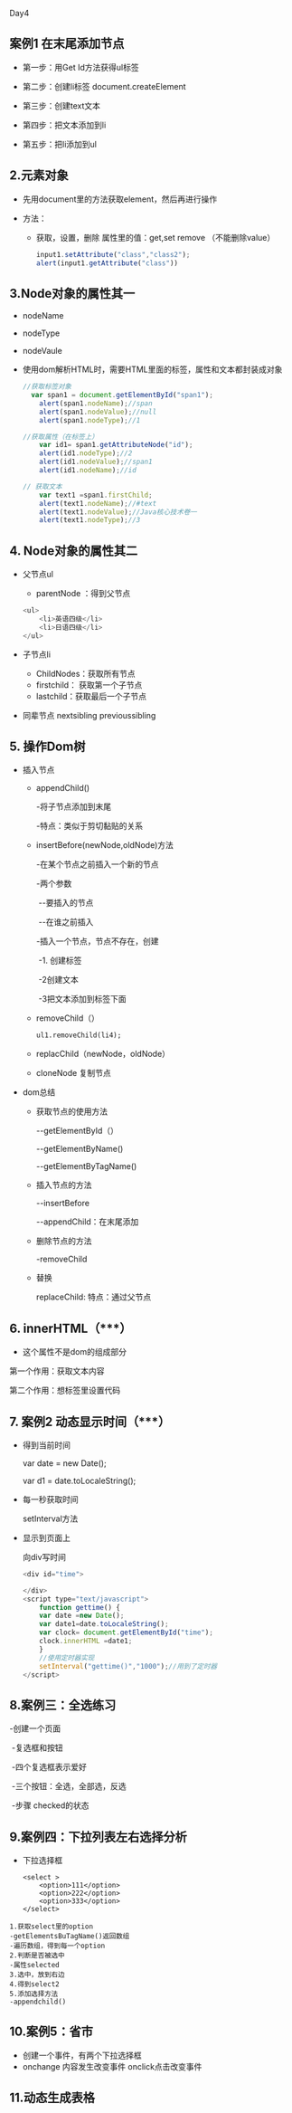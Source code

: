 Day4

## 案例1 在末尾添加节点

* 第一步：用Get Id方法获得ul标签

* 第二步：创建li标签 document.createElement

* 第三步：创建text文本

* 第四步：把文本添加到li

* 第五步：把li添加到ul
## 2.元素对象

* 先用document里的方法获取element，然后再进行操作

* 方法：

  * 获取，设置，删除 属性里的值：get,set  remove （不能删除value）  

    ```js
    input1.setAttribute("class","class2");
    alert(input1.getAttribute("class"))
    ```

  

## 3.Node对象的属性其一

* nodeName

* nodeType

* nodeVaule

* 使用dom解析HTML时，需要HTML里面的标签，属性和文本都封装成对象

  ```js
  //获取标签对象
  	var span1 = document.getElementById("span1");
      alert(span1.nodeName);//span
      alert(span1.nodeValue);//null
      alert(span1.nodeType);//1
  
  //获取属性（在标签上）
      var id1= span1.getAttributeNode("id");
      alert(id1.nodeType);//2
      alert(id1.nodeValue);//span1
      alert(id1.nodeName);//id
  
  // 获取文本
      var text1 =span1.firstChild;
      alert(text1.nodeName);//#text
      alert(text1.nodeValue);//Java核心技术卷一
      alert(text1.nodeType);//3
  ```

  

## 4. Node对象的属性其二

* 父节点ul

  * parentNode ：得到父节点

  ```js
  <ul>
      <li>英语四级</li>
      <li>日语四级</li>
  </ul>
  ```

* 子节点li

  * ChildNodes：获取所有节点
  * firstchild： 获取第一个子节点
  * lastchild：获取最后一个子节点

* 同辈节点 nextsibling  previoussibling



## 5. 操作Dom树

* 插入节点

  * appendChild()

    -将子节点添加到末尾

    -特点：类似于剪切黏贴的关系

    

  * insertBefore(newNode,oldNode)方法

    -在某个节点之前插入一个新的节点

    -两个参数

    ​		--要插入的节点

    ​		--在谁之前插入

    -插入一个节点，节点不存在，创建

    ​		-1. 创建标签

    ​		-2创建文本

    ​		-3把文本添加到标签下面

  * removeChild（）

    ```html
    ul1.removeChild(li4);
    ```

  * replacChild（newNode，oldNode）

  * cloneNode 复制节点

* dom总结

  * 获取节点的使用方法

    --getElementById（）

    --getElementByName()

    --getElementByTagName()

  * 插入节点的方法

    --insertBefore

    --appendChild：在末尾添加

  * 删除节点的方法

    -removeChild

  * 替换

    replaceChild: 特点：通过父节点

  

## 6. innerHTML（***）

* 这个属性不是dom的组成部分

第一个作用：获取文本内容

第二个作用：想标签里设置代码



## 7. 案例2 动态显示时间（***）

* 得到当前时间

  var date = new Date();

  var d1 = date.toLocaleString();

* 每一秒获取时间

  setInterval方法

* 显示到页面上

  向div写时间

  ```js
  <div id="time">
  
  </div>
  <script type="text/javascript">
      function gettime() {
      var date =new Date();
      var date1=date.toLocaleString();
      var clock= document.getElementById("time");
      clock.innerHTML =date1;
      }
      //使用定时器实现
      setInterval("gettime()","1000");//用到了定时器
  </script>
  ```

  

## 8.案例三：全选练习

-创建一个页面

​		-复选框和按钮

​				-四个复选框表示爱好

​				-三个按钮：全选，全部选，反选

​		-步骤 checked的状态

## 9.案例四：下拉列表左右选择分析

* 下拉选择框

  ```
  <select >
      <option>111</option>
      <option>222</option>
      <option>333</option>
  </select>
  ```

```
1.获取select里的option
-getElementsBuTagName()返回数组
-遍历数组，得到每一个option
2.判断是否被选中
-属性selected
3.选中，放到右边
4.得到select2
5.添加选择方法
-appendchild()
```

## 10.案例5：省市

* 创建一个事件，有两个下拉选择框
* onchange 内容发生改变事件   onclick点击改变事件



## 11.动态生成表格

